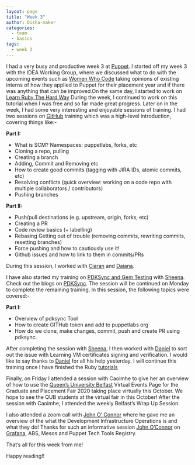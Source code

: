 ```yaml
---
layout: page
title: "Week 3"
author: Disha-maker
categories:
  - team
  - basics
tags:
  - week 3
---
```


I had a very busy and productive week 3 at  [Puppet](https://puppet.com/). I started off my week 3 with the IDEA Working Group, where we discussed what to do with the upcoming events such as  [Women Who Code](https://www.womenwhocode.com/)  taking opinions of existing interns of how they applied to Puppet for their placement year and if there was anything that can be improved.On the same day, I started to work on  [Learn Ruby The Hard Way](https://learnrubythehardway.org/book/)  During the week, I continued to work on this tutorial when I was free and so far made great progress. Later on in the week, I had some very interesting and enjoyable sessions of training. I had two sessions on [GitHub](https://github.com/) training which was a high-level introduction, covering things like:-

**Part I:**

-   What is SCM? Namespaces: puppetlabs, forks, etc
-   Cloning a repo, pulling
-   Creating a branch
-   Adding, Commit and Removing etc
-   How to create good commits (tagging with JIRA IDs, atomic commits, etc)
-   Resolving conflicts (quick overview: working on a code repo with multiple collaborators / contributors)
-   Pushing branches

**Part II:**

-   Push/pull destinations (e.g. upstream, origin, forks, etc)
-   Creating a PR
-   Code review basics (+ labelling)
-   Rebasing Getting out of trouble (removing commits, rewriting commits, resetting branches)
-   Force pushing and how to cautiously use it!
-   Github issues and how to link to them in commits/PRs

During this session, I worked with  [Ciaran](https://github.com/sanfrancrisko)  and  [Daiana](https://github.com/daianamezdrea).

I have also started my training on  [PDKSync and Gem Testing](https://github.com/puppetlabs/pdksync) with [Sheena](https://github.com/sheenaajay). Check out the blogs on  [PDKSync](https://puppet.com/blog/walkthrough-pdksync/). The session will be continued on Monday to complete the remaining training. In this session, the following topics were covered:-

**Part I:**

-   Overview of pdksync Tool
-   How to create GITHub token and add to puppetlabs org
-   How do we clone, make changes, commit, push and create PR using pdksync.

After completing the session with  [Sheena](https://github.com/sheenaajay), I then worked with [Daniel](https://github.com/carabasdaniel)  to sort out the issue with Learning VM certificates signing and verification. I would like to say thanks to  [Daniel](https://github.com/carabasdaniel)  for all his help yesterday. I will continue this training once I have finished the Ruby  [tutorials](https://learnrubythehardway.org/book/)

Finally, on Friday I attended a session with Caoimhe to give her an overview of how to use the  [Queen’s University Belfast](https://virtualcareersfairs.qub.ac.uk/events)  Virtual Events Page for the Graduate and Placement Fair 2020 taking place virtually this October. We hope to see the QUB students at the virtual fair in this October! After the session with Caoimhe, I attended the weekly Belfast’s Wrap Up Session. 

I also attended a zoom call with [John O’ Connor](https://github.com/jcoconnor)  where he gave me an overview of the what the Development Infrastructure Operations is and what they do! Thanks for such an informative session [John O’Connor](https://github.com/jcoconnor) on [Grafana](https://puppet.grafana.net/login), ABS, Mesos and Puppet Tech Tools Registry. 

That’s all for this week from me! 

Happy reading!!